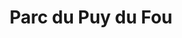 ---
guid: "0cc16a67747e"
title: "Parc du Puy du Fou"
latlng: "46.889610, -0.928127"
videoId: "IgOYMTWjF8w" 
---